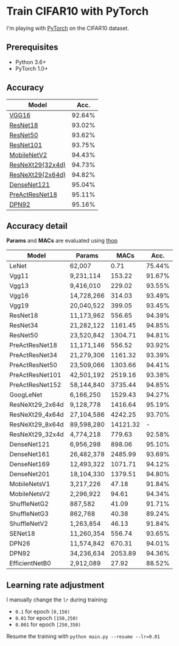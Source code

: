 # Train CIFAR10 with PyTorch

I'm playing with [PyTorch](http://pytorch.org/) on the CIFAR10 dataset.

## Prerequisites
- Python 3.6+
- PyTorch 1.0+

## Accuracy
| Model                                                | Acc.   |
| ---------------------------------------------------- | ------ |
| [VGG16](https://arxiv.org/abs/1409.1556)             | 92.64% |
| [ResNet18](https://arxiv.org/abs/1512.03385)         | 93.02% |
| [ResNet50](https://arxiv.org/abs/1512.03385)         | 93.62% |
| [ResNet101](https://arxiv.org/abs/1512.03385)        | 93.75% |
| [MobileNetV2](https://arxiv.org/abs/1801.04381)      | 94.43% |
| [ResNeXt29(32x4d)](https://arxiv.org/abs/1611.05431) | 94.73% |
| [ResNeXt29(2x64d)](https://arxiv.org/abs/1611.05431) | 94.82% |
| [DenseNet121](https://arxiv.org/abs/1608.06993)      | 95.04% |
| [PreActResNet18](https://arxiv.org/abs/1603.05027)   | 95.11% |
| [DPN92](https://arxiv.org/abs/1707.01629)            | 95.16% |

## Accuracy detail

**Params** and **MACs** are evaluated using [thop](https://github.com/Lyken17/pytorch-OpCounter)

| Model           | Params     | MACs     | Acc.   |
| --------------- | ---------- | -------- | ------ |
| LeNet           | 62,007     | 0.71     | 75.44% |
| Vgg11           | 9,231,114  | 153.22   | 91.67% |
| Vgg13           | 9,416,010  | 229.02   | 93.55% |
| Vgg16           | 14,728,266 | 314.03   | 93.49% |
| Vgg19           | 20,040,522 | 399.05   | 93.45% |
| ResNet18        | 11,173,962 | 556.65   | 94.39% |
| ResNet34        | 21,282,122 | 1161.45  | 94.85% |
| ResNet50        | 23,520,842 | 1304.71  | 94.81% |
| PreActResNet18  | 11,171,146 | 556.52   | 93.92% |
| PreActResNet34  | 21,279,306 | 1161.32  | 93.39% |
| PreActResNet50  | 23,509,066 | 1303.66  | 94.41% |
| PreActResNet101 | 42,501,192 | 2519.16  | 93.38% |
| PreActResNet152 | 58,144,840 | 3735.44  | 94.85% |
| GoogLeNet       | 6,166,250  | 1529.43  | 94.27% |
| ResNeXt29_2x64d | 9,128,778  | 1416.64  | 95.19% |
| ResNeXt29_4x64d | 27,104,586 | 4242.25  | 93.70% |
| ResNeXt29_8x64d | 89,598,280 | 14121.32 | -      |
| ResNeXt29_32x4d | 4,774,218  | 779.63   | 92.58% |
| DenseNet121     | 6,956,298  | 898.06   | 95.10% |
| DenseNet161     | 26,482,378 | 2485.99  | 93.69% |
| DenseNet169     | 12,493,322 | 1071.71  | 94.12% |
| DenseNet201     | 18,104,330 | 1379.51  | 94.80% |
| MobileNetsV1    | 3,217,226  | 47.18    | 91.84% |
| MobileNetsV2    | 2,296,922  | 94.61    | 94.34% |
| ShuffleNetG2    | 887,582    | 41.09    | 91.71% |
| ShuffleNetG3    | 862,768    | 40.38    | 89.24% |
| ShuffleNetV2    | 1,263,854  | 46.13    | 91.84% |
| SENet18         | 11,260,354 | 556.74   | 93.65% |
| DPN26           | 11,574,842 | 670.31   | 94.01% |
| DPN92           | 34,236,634 | 2053.89  | 94.36% |
| EfficientNetB0  | 2,912,089  | 27.92    | 88.52% |

## Learning rate adjustment

I manually change the `lr` during training:
- `0.1` for epoch `[0,150)`
- `0.01` for epoch `[150,250)`
- `0.001` for epoch `[250,350)`

Resume the training with `python main.py --resume --lr=0.01`
